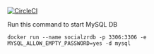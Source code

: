 [![CircleCI](https://circleci.com/gh/zonkje/socialzr/tree/master.svg?style=svg)](https://circleci.com/gh/zonkje/socialzr/tree/master)

Run this command to start MySQL DB
```
docker run --name socialzrdb -p 3306:3306 -e MYSQL_ALLOW_EMPTY_PASSWORD=yes -d mysql
```